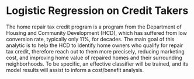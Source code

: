 # Logistic Regression on Credit Takers

The home repair tax credit program is a program from the Department of Housing and Community Development (HCD), which has suffered from low conversion rate, typically only 11%, for decades. The main goal of this analytic is to help the HCD to identify home owners who qualify for repair tax credit, therefore reach out to them more precisely, reducing marketing cost, and improving home value of repaired homes and their surrounding neighborhoods. To be specific, an effective classifier will be trained, and its model results will assist to inform a cost/benefit analysis.
